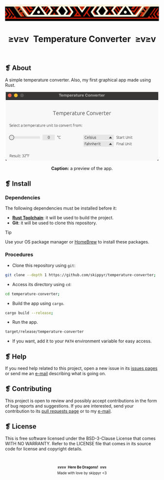 <p align="center">
  <img alt="" src="assets/ornament.png" width=1020 />
</p>
<h1 align="center">≥v≥v&ensp;Temperature Converter&ensp;≥v≥v</h1>
<p align="center">
  <img alt="" src="https://img.shields.io/github/license/skippyr/temperature-converter?style=plastic&label=%E2%89%A5%20license&labelColor=%2324130e&color=%23b8150d" />
  &nbsp;
  <img alt="" src="https://img.shields.io/github/v/tag/skippyr/temperature-converter?style=plastic&label=%E2%89%A5%20tag&labelColor=%2324130e&color=%23b8150d" />
  &nbsp;
  <img alt="" src="https://img.shields.io/github/commit-activity/t/skippyr/temperature-converter?style=plastic&label=%E2%89%A5%20commits&labelColor=%2324130e&color=%23b8150d" />
  &nbsp;
  <img alt="" src="https://img.shields.io/github/stars/skippyr/temperature-converter?style=plastic&label=%E2%89%A5%20stars&labelColor=%2324130e&color=%23b8150d" />
</p>

## ❡ About

A simple temperature converter. Also, my first graphical app made using Rust.

<p align="center">
  <img alt="" src="assets/preview.png" width=500 />
</p>
<p align="center"><strong>Caption:</strong> a preview of the app.</p>

## ❡ Install

### Dependencies

The following dependencies must be installed before it:

- [**Rust Toolchain**](https://www.rust-lang.org): it will be used to build the project.
- **Git**: it will be used to clone this repository.

> [!TIP]
> Use your OS package manager or [HomeBrew](https://brew.sh) to install these packages.

### Procedures

- Clone this repository using `git`:

```zsh
git clone --depth 1 https://github.com/skippyr/temperature-converter;
```

- Access its directory using `cd`:

```zsh
cd temperature-converter;
```

- Build the app using `cargo`.

```zsh
cargo build --release;
```

- Run the app.

```zsh
target/release/temperature-converter
```

- If you want, add it to your `PATH` environment variable for easy access.

## ❡ Help

If you need help related to this project, open a new issue in its [issues pages](https://github.com/skippyr/temperature-converter/issues) or send me an [e-mail](mailto:skippyr.developer@icloud.com) describing what is going on.

## ❡ Contributing

This project is open to review and possibly accept contributions in the form of bug reports and suggestions. If you are interested, send your contribution to its [pull requests page](https://github.com/skippyr/temperature-converter/pulls) or to my [e-mail](mailto:skippyr.developer@icloud.com).

## ❡ License

This is free software licensed under the BSD-3-Clause License that comes WITH NO WARRANTY. Refer to the LICENSE file that comes in its source code for license and copyright details.

&ensp;
<p align="center"><sup><strong>≥v≥v&ensp;Here Be Dragons!&ensp;≥v≥</strong><br />Made with love by skippyr <3</sup></p>
